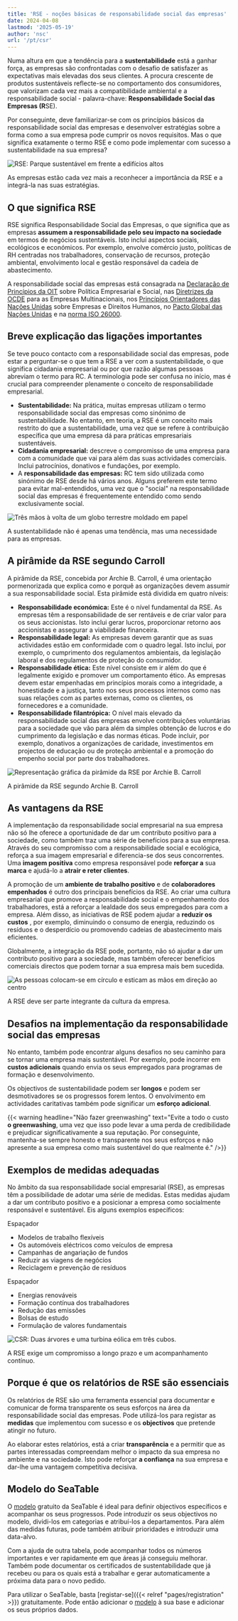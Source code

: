 ```yaml
---
title: 'RSE - noções básicas de responsabilidade social das empresas'
date: 2024-04-08
lastmod: '2025-05-19'
author: 'nsc'
url: '/pt/csr'
---
```


Numa altura em que a tendência para a **sustentabilidade** está a ganhar força, as empresas são confrontadas com o desafio de satisfazer as expectativas mais elevadas dos seus clientes. A procura crescente de produtos sustentáveis reflecte-se no comportamento dos consumidores, que valorizam cada vez mais a compatibilidade ambiental e a responsabilidade social - palavra-chave: **Responsabilidade Social das Empresas (R**SE).

Por conseguinte, deve familiarizar-se com os princípios básicos da responsabilidade social das empresas e desenvolver estratégias sobre a forma como a sua empresa pode cumprir os novos requisitos. Mas o que significa exatamente o termo RSE e como pode implementar com sucesso a sustentabilidade na sua empresa?

![RSE: Parque sustentável em frente a edifícios altos](images/solar-4478105_1280-711x474.jpg)

As empresas estão cada vez mais a reconhecer a importância da RSE e a integrá-la nas suas estratégias.

## O que significa RSE

RSE significa Responsabilidade Social das Empresas, o que significa que as empresas **assumem a responsabilidade pelo seu impacto na sociedade** em termos de negócios sustentáveis. Isto inclui aspectos sociais, ecológicos e económicos. Por exemplo, envolve comércio justo, políticas de RH centradas nos trabalhadores, conservação de recursos, proteção ambiental, envolvimento local e gestão responsável da cadeia de abastecimento.

A responsabilidade social das empresas está consagrada na [Declaração de Princípios da OIT](https://www.ilo.org/wcmsp5/groups/public/---ed_emp/---emp_ent/documents/publication/wcms_579897.pdf) sobre Política Empresarial e Social, nas [Diretrizes da OCDE](https://www.oecd-ilibrary.org/docserver/abd4d37b-de.pdf?expires=1712137089&id=id&accname=guest&checksum=D56F1DDB92AE228C737A33B9F8FCF629) para as Empresas Multinacionais, nos [Princípios Orientadores das Nações Unidas](https://www.auswaertiges-amt.de/blob/266624/b51c16faf1b3424d7efa060e8aaa8130/un-leitprinzipien-de-data.pdf) sobre Empresas e Direitos Humanos, no [Pacto Global das Nações Unidas](https://www.globalcompact.de/fileadmin/user_upload/Bilder/Mediathek_Main_Page/Publikationen_PDF_speicher/DIE-ZEHN-PRINZIPIEN-1.pdf) e na [norma ISO 26000](https://www.bmas.de/SharedDocs/Downloads/DE/Publikationen/a395-csr-din-26000.pdf?__blob=publicationFile&v=2).

## Breve explicação das ligações importantes

Se teve pouco contacto com a responsabilidade social das empresas, pode estar a perguntar-se o que tem a RSE a ver com a sustentabilidade, o que significa cidadania empresarial ou por que razão algumas pessoas abreviam o termo para RC. A terminologia pode ser confusa no início, mas é crucial para compreender plenamente o conceito de responsabilidade empresarial.

- **Sustentabilidade:** Na prática, muitas empresas utilizam o termo responsabilidade social das empresas como sinónimo de sustentabilidade. No entanto, em teoria, a RSE é um conceito mais restrito do que a sustentabilidade, uma vez que se refere à contribuição específica que uma empresa dá para práticas empresariais sustentáveis.
- **Cidadania empresarial:** descreve o compromisso de uma empresa para com a comunidade que vai para além das suas actividades comerciais. Inclui patrocínios, donativos e fundações, por exemplo.
- A **responsabilidade das empresas:** RC tem sido utilizada como sinónimo de RSE desde há vários anos. Alguns preferem este termo para evitar mal-entendidos, uma vez que o "social" na responsabilidade social das empresas é frequentemente entendido como sendo exclusivamente social.

![Três mãos à volta de um globo terrestre moldado em papel](images/earth-day-environment-eco-concept-space-text-711x474.jpg)

A sustentabilidade não é apenas uma tendência, mas uma necessidade para as empresas.

## A pirâmide da RSE segundo Carroll

A pirâmide da RSE, concebida por Archie B. Carroll, é uma orientação pormenorizada que explica como e porquê as organizações devem assumir a sua responsabilidade social. Esta pirâmide está dividida em quatro níveis:

- **Responsabilidade económica:** Este é o nível fundamental da RSE. As empresas têm a responsabilidade de ser rentáveis e de criar valor para os seus accionistas. Isto inclui gerar lucros, proporcionar retorno aos accionistas e assegurar a viabilidade financeira.
- **Responsabilidade legal:** As empresas devem garantir que as suas actividades estão em conformidade com o quadro legal. Isto inclui, por exemplo, o cumprimento dos regulamentos ambientais, da legislação laboral e dos regulamentos de proteção do consumidor.
- **Responsabilidade ética:** Este nível consiste em ir além do que é legalmente exigido e promover um comportamento ético. As empresas devem estar empenhadas em princípios morais como a integridade, a honestidade e a justiça, tanto nos seus processos internos como nas suas relações com as partes externas, como os clientes, os fornecedores e a comunidade.
- **Responsabilidade filantrópica:** O nível mais elevado da responsabilidade social das empresas envolve contribuições voluntárias para a sociedade que vão para além da simples obtenção de lucros e do cumprimento da legislação e das normas éticas. Pode incluir, por exemplo, donativos a organizações de caridade, investimentos em projectos de educação ou de proteção ambiental e a promoção do empenho social por parte dos trabalhadores.

![Representação gráfica da pirâmide da RSE por Archie B. Carroll](images/CSR-Pyramide.png)

A pirâmide da RSE segundo Archie B. Carroll

## As vantagens da RSE

A implementação da responsabilidade social empresarial na sua empresa não só lhe oferece a oportunidade de dar um contributo positivo para a sociedade, como também traz uma série de benefícios para a sua empresa. Através do seu compromisso com a responsabilidade social e ecológica, reforça a sua imagem empresarial e diferencia-se dos seus concorrentes. Uma **imagem positiva** como empresa responsável pode **reforçar a** sua **marca** e ajudá-lo a **atrair e reter clientes**.

A promoção de um **ambiente de trabalho positivo** e de **colaboradores empenhados** é outro dos principais benefícios da RSE. Ao criar uma cultura empresarial que promove a responsabilidade social e o empenhamento dos trabalhadores, está a reforçar a lealdade dos seus empregados para com a empresa. Além disso, as iniciativas de RSE podem ajudar a **reduzir os custos** , por exemplo, diminuindo o consumo de energia, reduzindo os resíduos e o desperdício ou promovendo cadeias de abastecimento mais eficientes.

Globalmente, a integração da RSE pode, portanto, não só ajudar a dar um contributo positivo para a sociedade, mas também oferecer benefícios comerciais directos que podem tornar a sua empresa mais bem sucedida.

![As pessoas colocam-se em círculo e esticam as mãos em direção ao centro](images/diverse-people-doing-fist-bump-park-711x474.jpg)

A RSE deve ser parte integrante da cultura da empresa.

## Desafios na implementação da responsabilidade social das empresas

No entanto, também pode encontrar alguns desafios no seu caminho para se tornar uma empresa mais sustentável. Por exemplo, pode incorrer em **custos adicionais** quando envia os seus empregados para programas de formação e desenvolvimento.

Os objectivos de sustentabilidade podem ser **longos** e podem ser desmotivadores se os progressos forem lentos. O envolvimento em actividades caritativas também pode significar um **esforço adicional**.

{{< warning headline="Não fazer greenwashing" text="Evite a todo o custo **o greenwashing**, uma vez que isso pode levar a uma perda de credibilidade e prejudicar significativamente a sua reputação. Por conseguinte, mantenha-se sempre honesto e transparente nos seus esforços e não apresente a sua empresa como mais sustentável do que realmente é." />}}

## Exemplos de medidas adequadas

No âmbito da sua responsabilidade social empresarial (RSE), as empresas têm a possibilidade de adotar uma série de medidas. Estas medidas ajudam a dar um contributo positivo e a posicionar a empresa como socialmente responsável e sustentável. Eis alguns exemplos específicos:

Espaçador

- Modelos de trabalho flexíveis
- Os automóveis eléctricos como veículos de empresa
- Campanhas de angariação de fundos
- Reduzir as viagens de negócios
- Reciclagem e prevenção de resíduos

Espaçador

- Energias renováveis
- Formação contínua dos trabalhadores
- Redução das emissões
- Bolsas de estudo
- Formulação de valores fundamentais

![CSR: Duas árvores e uma turbina eólica em três cubos.](images/windmill-5591464_1280-711x498.jpg)

A RSE exige um compromisso a longo prazo e um acompanhamento contínuo.

## Porque é que os relatórios de RSE são essenciais

Os relatórios de RSE são uma ferramenta essencial para documentar e comunicar de forma transparente os seus esforços na área da responsabilidade social das empresas. Pode utilizá-los para registar as **medidas** que implementou com sucesso e os **objectivos** que pretende atingir no futuro.

Ao elaborar estes relatórios, está a criar **transparência** e a permitir que as partes interessadas compreendam melhor o impacto da sua empresa no ambiente e na sociedade. Isto pode reforçar **a confiança** na sua empresa e dar-lhe uma vantagem competitiva decisiva.

## Modelo do SeaTable

O [modelo](https://seatable.io/pt/vorlage/dzs1hkplqmurvmuwzhv0fa/) gratuito da SeaTable é ideal para definir objectivos específicos e acompanhar os seus progressos. Pode introduzir os seus objectivos no modelo, dividi-los em categorias e atribuí-los a departamentos. Para além das medidas futuras, pode também atribuir prioridades e introduzir uma data-alvo.

Com a ajuda de outra tabela, pode acompanhar todos os números importantes e ver rapidamente em que áreas já conseguiu melhorar. Também pode documentar os certificados de sustentabilidade que já recebeu ou para os quais está a trabalhar e gerar automaticamente a próxima data para o novo pedido.

Para utilizar o SeaTable, basta [registar-se]({{< relref "pages/registration" >}}) gratuitamente. Pode então adicionar o [modelo](https://seatable.io/pt/vorlage/dzs1hkplqmurvmuwzhv0fa/) à sua base e adicionar os seus próprios dados.
